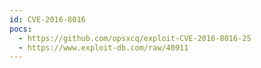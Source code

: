 ```yaml
---
id: CVE-2016-8016
pocs:
  - https://github.com/opsxcq/exploit-CVE-2016-8016-25
  - https://www.exploit-db.com/raw/40911
---
```

